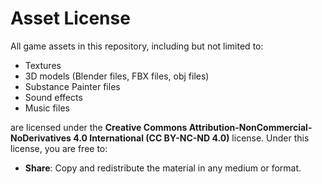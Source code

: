 # Asset License

All game assets in this repository, including but not limited to:

- Textures
- 3D models (Blender files, FBX files, obj files)
- Substance Painter files
- Sound effects
- Music files

are licensed under the **Creative Commons Attribution-NonCommercial-NoDerivatives 4.0 International (CC BY-NC-ND 4.0)** license. Under this license, you are free to:

 - **Share**: Copy and redistribute the material in any medium or format.